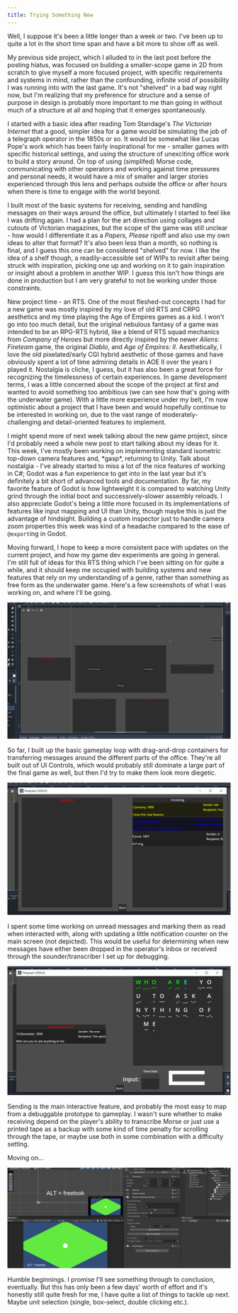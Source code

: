 ```yaml
---
title: Trying Something New
---
```


Well, I suppose it's been a little longer than a week or two. I've been up to quite a lot in the short time span and have a bit more to show off as well. 

My previous side project, which I alluded to in the last post before the posting hiatus, was focused on building a smaller-scope game in 2D from scratch to give myself a more focused project, with specific requirements and systems in mind, rather than the confounding, infinite void of possibility I was running into with the last game. It's not "shelved" in a bad way right now, but I'm realizing that my preference for structure and a sense of purpose in design is probably more important to me than going in without much of a structure at all and hoping that it emerges spontaneously. 

I started with a basic idea after reading Tom Standage's *The Victorian Internet* that a good, simpler idea for a game would be simulating the job of a telegraph operator in the 1850s or so. It would be somewhat like Lucas Pope's work which has been fairly inspirational for me - smaller games with specific historical settings, and using the structure of unexciting office work to build a story around. On top of using (simplifed) Morse code, communicating with other operators and working against time pressures and personal needs, it would have a mix of smaller and larger stories experienced through this lens and perhaps outside the office or after hours when there is time to engage with the world beyond. 

I built most of the basic systems for receiving, sending and handling messages on their ways around the office, but ultimately I started to feel like I was drifting again. I had a plan for the art direction using collages and cutouts of Victorian magazines, but the scope of the game was still unclear - how would I differentiate it as a *Papers, Please* ripoff and also use my own ideas to alter that format? It's also been less than a month, so nothing is final, and I guess this one can be considered "shelved" for now. I like the idea of a shelf though, a readily-accessible set of WIPs to revisit after being struck with inspiration, picking one up and working on it to gain inspiration or insight about a problem in another WIP. I guess this isn't how things are done in production but I am very grateful to not be working under those constraints.

New project time - an RTS. One of the most fleshed-out concepts I had for a new game was mostly inspired by my love of old RTS and CRPG aesthetics and my time playing the Age of Empires games as a kid. I won't go into too much detail, but the original nebulous fantasy of a game was intended to be an RPG-RTS hybrid, like a blend of RTS squad mechanics from *Company of Heroes* but more directly inspired by the newer *Aliens: Fireteam* game, the original *Diablo*, and *Age of Empires: II*. Aesthetically, I love the old pixelated/early CGI hybrid aesthetic of those games and have obviously spent a lot of time admiring details in AOE II over the years I played it. Nostalgia is cliche, I guess, but it has also been a great force for recognizing the timelessness of certain experiences. In game development terms, I was a little concerned about the scope of the project at first and wanted to avoid something too ambitious (we can see how that's going with the underwater game). With a little more experience under my belt, I'm now optimistic about a project that I have been and would hopefully continue to be interested in working on, due to the vast range of moderately-challenging and detail-oriented features to implement.

I might spend more of next week talking about the new game project, since I'd probably need a whole new post to start talking about my ideas for it. This week, I've mostly been working on implementing standard isometric top-down camera features and, \*gasp\*, returning to Unity. Talk about nostalgia - I've already started to miss a lot of the nice features of working in C#; Godot was a fun experience to get into in the last year but it's definitely a bit short of advanced tools and documentation. By far, my favorite feature of Godot is how lightweight it is compared to watching Unity grind through the initial boot and successively-slower assembly reloads. I also appreciate Godot's being a little more focused in its implementations of features like input mapping and UI than Unity, though maybe this is just the advantage of hindsight. Building a custom inspector just to handle camera zoom properties this week was kind of a headache compared to the ease of `@export`ing in Godot.

Moving forward, I hope to keep a more consistent pace with updates on the current project, and how my game dev experiments are going in general. I'm still full of ideas for this RTS thing which I've been sitting on for quite a while, and it should keep me occupied with building systems and new features that rely on my understanding of a genre, rather than something as free form as the underwater game. Here's a few screenshots of what I was working on, and where I'll be going.

![A screenshot of the telegraph game's multi-part UI layout, showing the different screens in 2D world space for sending, receiving and transferring messages from the in and outbox.](/../assets/images/blog/0007/layout.png)

So far, I built up the basic gameplay loop with drag-and-drop containers for transferring messages around the different parts of the office. They're all built out of UI Controls, which would probably still dominate a large part of the final game as well, but then I'd try to make them look more diegetic.

![A screenshot of the gameplay of the telegraph game prototype, showing inbox and outbox list containers. The inbox's title label is colored white to indicate interactability, while the outbox is colored red to show interaction is disabled. Read messages are white, one message under the cursor is blue, and the unread messages are yellow.](/../assets/images/blog/0007/ingame.png)

I spent some time working on unread messages and marking them as read when interacted with, along with updating a little notification counter on the main screen (not depicted). This would be useful for determining when new messages have either been dropped in the operator's inbox or received through the sounder/transcriber I set up for debugging.

![A screenshot of the telegraph game prototype's sending interface, showing an outgoing message locked into a non-interactable container, and the current sending progress represented by a gradient from green to white across the characters of the message. Each character is accompanied by its Morse code representation beneath it.](/../assets/images/blog/0007/ingame2.png)

Sending is the main interactive feature, and probably the most easy to map from a debuggable prototype to gameplay. I wasn't sure whether to make receiving depend on the player's ability to transcribe Morse or just use a printed tape as a backup with some kind of time penalty for scrolling through the tape, or maybe use both in some combination with a difficulty setting.

Moving on...

![A screenshot of the Unity editor with the RTS game project open. It shows a very basic prototype of a game featuring a white dot representing a playable character, a camera controller with a custom inspector and UI text with the content "ALT = freelook".](/../assets/images/blog/0007/unity.png)

Humble beginnings. I promise I'll see something through to conclusion, eventually. But this has only been a few days' worth of effort and it's honestly still quite fresh for me, I have quite a list of things to tackle up next. Maybe unit selection (single, box-select, double clicking etc.).